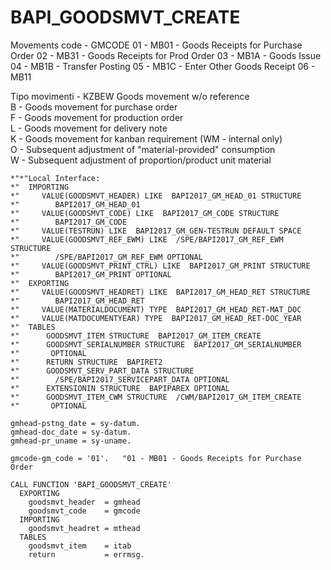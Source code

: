 <h1>BAPI_GOODSMVT_CREATE</h1>
Movements code - GMCODE
 01 - MB01 - Goods Receipts for Purchase Order   
 02 - MB31 - Goods Receipts for Prod Order   
 03 - MB1A - Goods Issue   
 04 - MB1B - Transfer Posting   
 05 - MB1C - Enter Other Goods Receipt   
 06 - MB11   


Tipo movimenti - KZBEW 
      Goods movement w/o reference   
  B - Goods movement for purchase order   
  F - Goods movement for production order   
  L - Goods movement for delivery note   
  K - Goods movement for kanban requirement (WM - internal only)   
  O - Subsequent adjustment of "material-provided" consumption   
  W - Subsequent adjustment of proportion/product unit material   
  
```abap
*"*"Local Interface:
*"  IMPORTING
*"     VALUE(GOODSMVT_HEADER) LIKE  BAPI2017_GM_HEAD_01 STRUCTURE
*"        BAPI2017_GM_HEAD_01
*"     VALUE(GOODSMVT_CODE) LIKE  BAPI2017_GM_CODE STRUCTURE
*"        BAPI2017_GM_CODE
*"     VALUE(TESTRUN) LIKE  BAPI2017_GM_GEN-TESTRUN DEFAULT SPACE
*"     VALUE(GOODSMVT_REF_EWM) LIKE  /SPE/BAPI2017_GM_REF_EWM STRUCTURE
*"        /SPE/BAPI2017_GM_REF_EWM OPTIONAL
*"     VALUE(GOODSMVT_PRINT_CTRL) LIKE  BAPI2017_GM_PRINT STRUCTURE
*"        BAPI2017_GM_PRINT OPTIONAL
*"  EXPORTING
*"     VALUE(GOODSMVT_HEADRET) LIKE  BAPI2017_GM_HEAD_RET STRUCTURE
*"        BAPI2017_GM_HEAD_RET
*"     VALUE(MATERIALDOCUMENT) TYPE  BAPI2017_GM_HEAD_RET-MAT_DOC
*"     VALUE(MATDOCUMENTYEAR) TYPE  BAPI2017_GM_HEAD_RET-DOC_YEAR
*"  TABLES
*"      GOODSMVT_ITEM STRUCTURE  BAPI2017_GM_ITEM_CREATE
*"      GOODSMVT_SERIALNUMBER STRUCTURE  BAPI2017_GM_SERIALNUMBER
*"       OPTIONAL
*"      RETURN STRUCTURE  BAPIRET2
*"      GOODSMVT_SERV_PART_DATA STRUCTURE
*"        /SPE/BAPI2017_SERVICEPART_DATA OPTIONAL
*"      EXTENSIONIN STRUCTURE  BAPIPAREX OPTIONAL
*"      GOODSMVT_ITEM_CWM STRUCTURE  /CWM/BAPI2017_GM_ITEM_CREATE
*"       OPTIONAL

gmhead-pstng_date = sy-datum.
gmhead-doc_date = sy-datum.
gmhead-pr_uname = sy-uname.

gmcode-gm_code = '01'.   "01 - MB01 - Goods Receipts for Purchase Order

CALL FUNCTION 'BAPI_GOODSMVT_CREATE'
  EXPORTING
    goodsmvt_header  = gmhead
    goodsmvt_code    = gmcode
  IMPORTING
    goodsmvt_headret = mthead
  TABLES
    goodsmvt_item    = itab
    return           = errmsg.
```